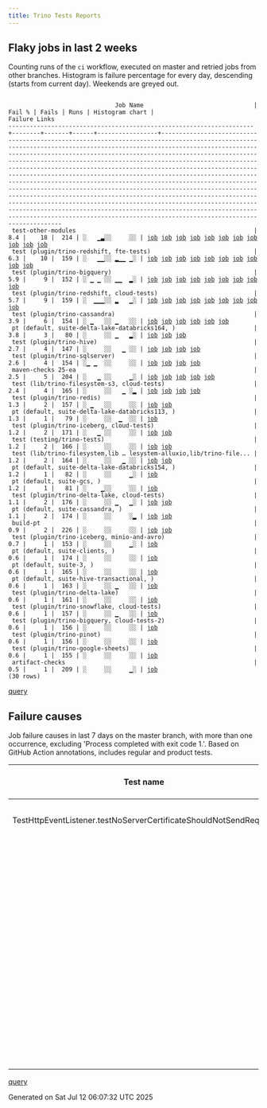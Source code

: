 ```yaml
---
title: Trino Tests Reports
---
```


## Flaky jobs in last 2 weeks

Counting runs of the `ci` workflow, executed on master and retried jobs from other branches.
Histogram is failure percentage for every day, descending (starts from current day).
Weekends are greyed out.
<pre><code>
                              Job Name                               | Fail % | Fails | Runs | Histogram chart |                                                                                                                                                                                                                                                                                                                                                                                                                                                  Failure Links                                                                                                                                                                                                                                                                                                                                                                                                                                                   
---------------------------------------------------------------------+--------+-------+------+-----------------+------------------------------------------------------------------------------------------------------------------------------------------------------------------------------------------------------------------------------------------------------------------------------------------------------------------------------------------------------------------------------------------------------------------------------------------------------------------------------------------------------------------------------------------------------------------------------------------------------------------------------------------------------------------------------------------------------------------------------------------------------------------------------------------------------------------------------------------------------------------------------------------------------------------
 test-other-modules                                                  |    8.4 |    18 |  214 | ░   ▁▃░░     ░░ | <a href="https://github.com/trinodb/trino/actions/runs/16227076775/job/45821385970">job</a> <a href="https://github.com/trinodb/trino/actions/runs/16124860116/job/45547905346">job</a> <a href="https://github.com/trinodb/trino/actions/runs/16124860116/job/45547905346">job</a> <a href="https://github.com/trinodb/trino/actions/runs/16134263695/job/45527394224">job</a> <a href="https://github.com/trinodb/trino/actions/runs/16145623352/job/45563561050">job</a> <a href="https://github.com/trinodb/trino/actions/runs/16112278251/job/45458289448">job</a> <a href="https://github.com/trinodb/trino/actions/runs/16115273716/job/45467639919">job</a> <a href="https://github.com/trinodb/trino/actions/runs/16115884241/job/45469535794">job</a> <a href="https://github.com/trinodb/trino/actions/runs/16116075416/job/45470132444">job</a> <a href="https://github.com/trinodb/trino/actions/runs/16117372295/job/45474301952">job</a> <a href="https://github.com/trinodb/trino/actions/runs/16025498979/job/45212286548">job</a>  
 test (plugin/trino-redshift, fte-tests)                             |    6.3 |    10 |  159 | ░   ▁▁░░ ▂▁▁ ▁░ | <a href="https://github.com/trinodb/trino/actions/runs/16145853550/job/45564472997">job</a> <a href="https://github.com/trinodb/trino/actions/runs/16116075416/job/45470192541">job</a> <a href="https://github.com/trinodb/trino/actions/runs/16042161136/job/45265759257">job</a> <a href="https://github.com/trinodb/trino/actions/runs/16042161136/job/45265759257">job</a> <a href="https://github.com/trinodb/trino/actions/runs/16050701766/job/45292474240">job</a> <a href="https://github.com/trinodb/trino/actions/runs/16023456273/job/45205726341">job</a> <a href="https://github.com/trinodb/trino/actions/runs/16025498979/job/45212359945">job</a> <a href="https://github.com/trinodb/trino/actions/runs/16033868061/job/45240853712">job</a> <a href="https://github.com/trinodb/trino/actions/runs/15999825428/job/45131762223">job</a> <a href="https://github.com/trinodb/trino/actions/runs/15959045253/job/45009114158">job</a>                                                                                  
 test (plugin/trino-bigquery)                                        |    5.9 |     9 |  152 | ░ ▁ ▁ ░░ ▁▁  ▂░ | <a href="https://github.com/trinodb/trino/actions/runs/16186684816/job/45693629921">job</a> <a href="https://github.com/trinodb/trino/actions/runs/16134263695/job/45527434944">job</a> <a href="https://github.com/trinodb/trino/actions/runs/16140861875/job/45547899456">job</a> <a href="https://github.com/trinodb/trino/actions/runs/16042161136/job/45265759129">job</a> <a href="https://github.com/trinodb/trino/actions/runs/16042161136/job/45265759129">job</a> <a href="https://github.com/trinodb/trino/actions/runs/16018873103/job/45190951431">job</a> <a href="https://github.com/trinodb/trino/actions/runs/16021342174/job/45198930971">job</a> <a href="https://github.com/trinodb/trino/actions/runs/15950369323/job/44989547612">job</a> <a href="https://github.com/trinodb/trino/actions/runs/15958527251/job/45007966244">job</a>                                                                                                                                                                  
 test (plugin/trino-redshift, cloud-tests)                           |    5.7 |     9 |  159 | ░  ▁▁▁░░ ▂   ▁░ | <a href="https://github.com/trinodb/trino/actions/runs/16166347634/job/45629143312">job</a> <a href="https://github.com/trinodb/trino/actions/runs/16166704742/job/45630304525">job</a> <a href="https://github.com/trinodb/trino/actions/runs/16145853550/job/45564472943">job</a> <a href="https://github.com/trinodb/trino/actions/runs/16115884241/job/45469590754">job</a> <a href="https://github.com/trinodb/trino/actions/runs/16042161136/job/45265759225">job</a> <a href="https://github.com/trinodb/trino/actions/runs/16042161136/job/45265759225">job</a> <a href="https://github.com/trinodb/trino/actions/runs/16050701766/job/45292474402">job</a> <a href="https://github.com/trinodb/trino/actions/runs/16023456273/job/45205726306">job</a> <a href="https://github.com/trinodb/trino/actions/runs/15959045253/job/45009114157">job</a>                                                                                                                                                                  
 test (plugin/trino-cassandra)                                       |    3.9 |     6 |  154 | ░ ▁   ░░ ▁   ░░ | <a href="https://github.com/trinodb/trino/actions/runs/16184390618/job/45687234505">job</a> <a href="https://github.com/trinodb/trino/actions/runs/16184390618/job/45687234505">job</a> <a href="https://github.com/trinodb/trino/actions/runs/16042161136/job/45265759143">job</a> <a href="https://github.com/trinodb/trino/actions/runs/16042161136/job/45265759143">job</a> <a href="https://github.com/trinodb/trino/actions/runs/16048403271/job/45285133039">job</a> <a href="https://github.com/trinodb/trino/actions/runs/15965465365/job/45025001028">job</a>                                                                                                                                                                                                                                                                                                                                                                                                                  
 pt (default, suite-delta-lake-databricks164, )                      |    3.8 |     3 |   80 | ░     ░░ ▁   ▂░ | <a href="https://github.com/trinodb/trino/actions/runs/16048403271/job/45285899545">job</a> <a href="https://github.com/trinodb/trino/actions/runs/15949758160/job/44988460044">job</a> <a href="https://github.com/trinodb/trino/actions/runs/15950369323/job/44989696993">job</a>                                                                                                                                                                                                                                                                                                                                                                                                                                                                                                                                                                                                                                                                  
 test (plugin/trino-hive)                                            |    2.7 |     4 |  147 | ░     ░░   ▁ ░░ | <a href="https://github.com/trinodb/trino/actions/runs/16166704742/job/45630304452">job</a> <a href="https://github.com/trinodb/trino/actions/runs/16016164840/job/45183141123">job</a> <a href="https://github.com/trinodb/trino/actions/runs/15996482426/job/45121060093">job</a> <a href="https://github.com/trinodb/trino/actions/runs/15965858549/job/45026092637">job</a>                                                                                                                                                                                                                                                                                                                                                                                                                                                                                                                                                                                  
 test (plugin/trino-sqlserver)                                       |    2.6 |     4 |  154 | ░▁ ▁  ░░     ░░ | <a href="https://github.com/trinodb/trino/actions/runs/16221900168/job/45804356885">job</a> <a href="https://github.com/trinodb/trino/actions/runs/16166347634/job/45629143275">job</a> <a href="https://github.com/trinodb/trino/actions/runs/16182359636/job/45681517723">job</a> <a href="https://github.com/trinodb/trino/actions/runs/16128976490/job/45512553122">job</a>                                                                                                                                                                                                                                                                                                                                                                                                                                                                                                                                                                                  
 maven-checks 25-ea                                                  |    2.5 |     5 |  204 | ░   ▁ ░░     ▁░ | <a href="https://github.com/trinodb/trino/actions/runs/16143961655/job/45557820270">job</a> <a href="https://github.com/trinodb/trino/actions/runs/16145853550/job/45564379843">job</a> <a href="https://github.com/trinodb/trino/actions/runs/16033651805/job/45240080459">job</a> <a href="https://github.com/trinodb/trino/actions/runs/15980909482/job/45074841597">job</a> <a href="https://github.com/trinodb/trino/actions/runs/15949758160/job/44988278589">job</a>                                                                                                                                                                                                                                                                                                                                                                                                                                                                                                  
 test (lib/trino-filesystem-s3, cloud-tests)                         |    2.4 |     4 |  165 | ░     ░░   ▁ ░▂ | <a href="https://github.com/trinodb/trino/actions/runs/16180955786/job/45677308386">job</a> <a href="https://github.com/trinodb/trino/actions/runs/15994141271/job/45113627091">job</a> <a href="https://github.com/trinodb/trino/actions/runs/15943661360/job/44974991932">job</a> <a href="https://github.com/trinodb/trino/actions/runs/15943661360/job/44974991932">job</a>                                                                                                                                                                                                                                                                                                                                                                                                                                                                                                                                                                                  
 test (plugin/trino-redis)                                           |    1.3 |     2 |  157 | ░ ▁   ░░     ░░ | <a href="https://github.com/trinodb/trino/actions/runs/16185673102/job/45690822679">job</a> <a href="https://github.com/trinodb/trino/actions/runs/16185673102/job/45690822679">job</a>                                                                                                                                                                                                                                                                                                                                                                                                                                                                                                                                                                                                                                                                                                                                                  
 pt (default, suite-delta-lake-databricks113, )                      |    1.3 |     1 |   79 | ░     ░░  ▁  ░░ | <a href="https://github.com/trinodb/trino/actions/runs/16018873103/job/45191576727">job</a>                                                                                                                                                                                                                                                                                                                                                                                                                                                                                                                                                                                                                                                                                                                                                                                                                                  
 test (plugin/trino-iceberg, cloud-tests)                            |    1.2 |     2 |  171 | ░   ▁ ░░     ░░ | <a href="https://github.com/trinodb/trino/actions/runs/16145853550/job/45564475585">job</a> <a href="https://github.com/trinodb/trino/actions/runs/16149445136/job/45576876558">job</a>                                                                                                                                                                                                                                                                                                                                                                                                                                                                                                                                                                                                                                                                                                                                                  
 test (testing/trino-tests)                                          |    1.2 |     2 |  166 | ░     ░░     ░░ | <a href="https://github.com/trinodb/trino/actions/runs/16166347634/job/45629143308">job</a> <a href="https://github.com/trinodb/trino/actions/runs/16025498979/job/45212359962">job</a>                                                                                                                                                                                                                                                                                                                                                                                                                                                                                                                                                                                                                                                                                                                                                  
 test (lib/trino-filesystem,lib … lesystem-alluxio,lib/trino-file... |    1.2 |     2 |  164 | ░     ░░   ▁ ░░ | <a href="https://github.com/trinodb/trino/actions/runs/15990281759/job/45102217403">job</a> <a href="https://github.com/trinodb/trino/actions/runs/15990281759/job/45102217403">job</a>                                                                                                                                                                                                                                                                                                                                                                                                                                                                                                                                                                                                                                                                                                                                                  
 pt (default, suite-delta-lake-databricks154, )                      |    1.2 |     1 |   82 | ░     ░░     ▁░ | <a href="https://github.com/trinodb/trino/actions/runs/15959045253/job/45009279581">job</a>                                                                                                                                                                                                                                                                                                                                                                                                                                                                                                                                                                                                                                                                                                                                                                                                                                  
 pt (default, suite-gcs, )                                           |    1.2 |     1 |   81 | ░    ▁░░     ░░ | <a href="https://github.com/trinodb/trino/actions/runs/16115884241/job/45470472079">job</a>                                                                                                                                                                                                                                                                                                                                                                                                                                                                                                                                                                                                                                                                                                                                                                                                                                  
 test (plugin/trino-delta-lake, cloud-tests)                         |    1.1 |     2 |  176 | ░     ░░ ▁   ▁░ | <a href="https://github.com/trinodb/trino/actions/runs/16040528506/job/45261051428">job</a> <a href="https://github.com/trinodb/trino/actions/runs/15957878635/job/45006529010">job</a>                                                                                                                                                                                                                                                                                                                                                                                                                                                                                                                                                                                                                                                                                                                                                  
 pt (default, suite-cassandra, )                                     |    1.1 |     2 |  174 | ░     ░░     ░▂ | <a href="https://github.com/trinodb/trino/actions/runs/15939077309/job/44964581752">job</a> <a href="https://github.com/trinodb/trino/actions/runs/15939077309/job/44964581752">job</a>                                                                                                                                                                                                                                                                                                                                                                                                                                                                                                                                                                                                                                                                                                                                                  
 build-pt                                                            |    0.9 |     2 |  226 | ░     ░░     ░░ | <a href="https://github.com/trinodb/trino/actions/runs/16021077839/job/45198103380">job</a> <a href="https://github.com/trinodb/trino/actions/runs/15980909482/job/45074841726">job</a>                                                                                                                                                                                                                                                                                                                                                                                                                                                                                                                                                                                                                                                                                                                                                  
 test (plugin/trino-iceberg, minio-and-avro)                         |    0.7 |     1 |  153 | ░     ░░     ▁░ | <a href="https://github.com/trinodb/trino/actions/runs/15949758160/job/44988301228">job</a>                                                                                                                                                                                                                                                                                                                                                                                                                                                                                                                                                                                                                                                                                                                                                                                                                                  
 pt (default, suite-clients, )                                       |    0.6 |     1 |  174 | ░     ░░     ░░ | <a href="https://github.com/trinodb/trino/actions/runs/16115884241/job/45470472074">job</a>                                                                                                                                                                                                                                                                                                                                                                                                                                                                                                                                                                                                                                                                                                                                                                                                                                  
 pt (default, suite-3, )                                             |    0.6 |     1 |  165 | ░     ░░     ░░ | <a href="https://github.com/trinodb/trino/actions/runs/16033868061/job/45241487096">job</a>                                                                                                                                                                                                                                                                                                                                                                                                                                                                                                                                                                                                                                                                                                                                                                                                                                  
 pt (default, suite-hive-transactional, )                            |    0.6 |     1 |  163 | ░     ░░ ▁   ░░ | <a href="https://github.com/trinodb/trino/actions/runs/16051040166/job/45294348371">job</a>                                                                                                                                                                                                                                                                                                                                                                                                                                                                                                                                                                                                                                                                                                                                                                                                                                  
 test (plugin/trino-delta-lake)                                      |    0.6 |     1 |  161 | ░     ░░     ░░ | <a href="https://github.com/trinodb/trino/actions/runs/16163727441/job/45620630369">job</a>                                                                                                                                                                                                                                                                                                                                                                                                                                                                                                                                                                                                                                                                                                                                                                                                                                  
 test (plugin/trino-snowflake, cloud-tests)                          |    0.6 |     1 |  157 | ░     ░░ ▁   ░░ | <a href="https://github.com/trinodb/trino/actions/runs/16059706453/job/45322695138">job</a>                                                                                                                                                                                                                                                                                                                                                                                                                                                                                                                                                                                                                                                                                                                                                                                                                                  
 test (plugin/trino-bigquery, cloud-tests-2)                         |    0.6 |     1 |  156 | ░     ░░     ░░ | <a href="https://github.com/trinodb/trino/actions/runs/15983513915/job/45083120570">job</a>                                                                                                                                                                                                                                                                                                                                                                                                                                                                                                                                                                                                                                                                                                                                                                                                                                  
 test (plugin/trino-pinot)                                           |    0.6 |     1 |  156 | ░     ░░     ░░ | <a href="https://github.com/trinodb/trino/actions/runs/16033868061/job/45240853697">job</a>                                                                                                                                                                                                                                                                                                                                                                                                                                                                                                                                                                                                                                                                                                                                                                                                                                  
 test (plugin/trino-google-sheets)                                   |    0.6 |     1 |  155 | ░     ░░     ░░ | <a href="https://github.com/trinodb/trino/actions/runs/16165061254/job/45625003321">job</a>                                                                                                                                                                                                                                                                                                                                                                                                                                                                                                                                                                                                                                                                                                                                                                                                                                  
 artifact-checks                                                     |    0.5 |     1 |  209 | ░     ░░     ▁░ | <a href="https://github.com/trinodb/trino/actions/runs/15949758160/job/44988278583">job</a>                                                                                                                                                                                                                                                                                                                                                                                                                                                                                                                                                                                                                                                                                                                                                                                                                                  
(30 rows)
</code></pre>
[query](https://github.com/trinodb/reports/blob/4b83f3cb9d6f85038d7cb530cc06a2519e9311a5/sql/tests/jobs.sql)

## Failure causes

Job failure causes in last 7 days on the master branch, with more than one occurrence,
excluding 'Process completed with exit code 1.'.
Based on GitHub Action annotations, includes regular and product tests.

| Test name                                                         | Message                                         | Test failures | Run failures | % of runs | First seen at           | Last seen at            | Failure Links                                                                                                                                                                                                                                                                                                                                                                                                    |
| ----------------------------------------------------------------- | ----------------------------------------------- | -------------:| ------------:| ---------:| ----------------------- | ----------------------- | ---------------------------------------------------------------------------------------------------------------------------------------------------------------------------------------------------------------------------------------------------------------------------------------------------------------------------------------------------------------------------------------------------------------- |
| TestHttpEventListener.testNoServerCertificateShouldNotSendRequest | \[Handshake should have failed\] \&lt;br/\&gt;        |             9 |            6 |       1.7 | 2025-07-07 11:28:11.000 | 2025-07-08 14:29:20.000 | <a href="https://github.com/trinodb/trino/actions/runs/16115273716/job/45467639919">job</a> <a href="https://github.com/trinodb/trino/actions/runs/16115884241/job/45469535794">job</a> <a href="https://github.com/trinodb/trino/actions/runs/16116075416/job/45470132444">job</a> <a href="https://github.com/trinodb/trino/actions/runs/16117372295/job/45474301952">job</a> <a href="https://github.com/trinodb/trino/actions/runs/16117372295/job/45480274689">job</a>  |
|                                                                   | The run was canceled by @github-actions\[bot\]. |             8 |            1 |       0.3 | 2025-07-10 10:32:35.000 | 2025-07-10 10:33:03.000 | <a href="https://github.com/trinodb/trino/actions/runs/16192704598/job/45711944936">job</a> <a href="https://github.com/trinodb/trino/actions/runs/16192704598/job/45711944939">job</a> <a href="https://github.com/trinodb/trino/actions/runs/16192704598/job/45711944946">job</a> <a href="https://github.com/trinodb/trino/actions/runs/16192704598/job/45711944951">job</a> <a href="https://github.com/trinodb/trino/actions/runs/16192704598/job/45711945052">job</a>  |
|                                                                   | The operation was canceled.                     |             8 |            1 |       0.3 | 2025-07-10 10:32:35.000 | 2025-07-10 10:33:03.000 | <a href="https://github.com/trinodb/trino/actions/runs/16192704598/job/45711944936">job</a> <a href="https://github.com/trinodb/trino/actions/runs/16192704598/job/45711944939">job</a> <a href="https://github.com/trinodb/trino/actions/runs/16192704598/job/45711944946">job</a> <a href="https://github.com/trinodb/trino/actions/runs/16192704598/job/45711944951">job</a> <a href="https://github.com/trinodb/trino/actions/runs/16192704598/job/45711945052">job</a>  |
|                                                                   | Process completed with exit code 255.           |             6 |            5 |       1.5 | 2025-07-07 12:16:51.000 | 2025-07-09 10:57:33.000 | <a href="https://github.com/trinodb/trino/actions/runs/16115884241/job/45469590754">job</a> <a href="https://github.com/trinodb/trino/actions/runs/16116075416/job/45470192541">job</a> <a href="https://github.com/trinodb/trino/actions/runs/16145853550/job/45564472943">job</a> <a href="https://github.com/trinodb/trino/actions/runs/16145853550/job/45564472997">job</a> <a href="https://github.com/trinodb/trino/actions/runs/16166347634/job/45629143312">job</a>  |
|                                                                   | Unhandled error: HttpError: Server Error        |             3 |            3 |       0.9 | 2025-07-08 14:17:53.000 | 2025-07-08 15:10:04.000 | <a href="https://github.com/trinodb/trino/actions/runs/16145841290/job/45564335586">job</a> <a href="https://github.com/trinodb/trino/actions/runs/16147003401/job/45568410288">job</a> <a href="https://github.com/trinodb/trino/actions/runs/16147131774/job/45568855140">job</a>                                                                                                                                                                  |
|                                                                   | PR requires a rebase. Found: 1 merge commits.   |             2 |            2 |       0.6 | 2025-07-10 10:31:10.000 | 2025-07-10 18:20:59.000 | <a href="https://github.com/trinodb/trino/actions/runs/16192704598/job/45711944988">job</a> <a href="https://github.com/trinodb/trino/actions/runs/16202880059/job/45746053272">job</a>                                                                                                                                                                                                                                                  |
|                                                                   | The server is busy.\&lt;br/\&gt;                      |             2 |            1 |       0.3 | 2025-07-07 12:00:34.000 | 2025-07-07 12:00:35.000 | <a href="https://github.com/trinodb/trino/actions/runs/16115884241/job/45470472074">job</a> <a href="https://github.com/trinodb/trino/actions/runs/16115884241/job/45470472079">job</a>                                                                                                                                                                                                                                                  |

[query](https://github.com/trinodb/reports/blob/4b83f3cb9d6f85038d7cb530cc06a2519e9311a5/sql/tests/annotations.sql)

Generated on Sat Jul 12 06:07:32 UTC 2025
